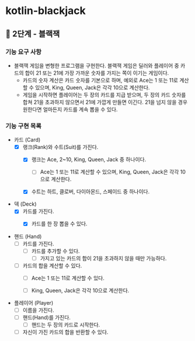 # kotlin-blackjack

## 🚀 2단계 - 블랙잭

### 기능 요구 사항

- 블랙잭 게임을 변형한 프로그램을 구현한다. 블랙잭 게임은 딜러와 플레이어 중 카드의 합이 21 또는 21에 가장 가까운 숫자를 가지는 쪽이 이기는 게임이다.
    - 카드의 숫자 계산은 카드 숫자를 기본으로 하며, 예외로 Ace는 1 또는 11로 계산할 수 있으며, King, Queen, Jack은 각각 10으로 계산한다.
    - 게임을 시작하면 플레이어는 두 장의 카드를 지급 받으며, 두 장의 카드 숫자를 합쳐 21을 초과하지 않으면서 21에 가깝게 만들면 이긴다. 21을 넘지 않을 경우 원한다면 얼마든지 카드를 계속 뽑을 수
      있다.

### 기능 구현 목록

- 카드 (Card)
    - [x] 랭크(Rank)와 수트(Suit)를 가진다.
        - [x] 랭크는 Ace, 2~10, King, Queen, Jack 중 하나이다.
            - [ ] Ace는 1 또는 11로 계산할 수 있으며, King, Queen, Jack은 각각 10으로 계산한다.
        - [x] 수트는 하트, 클로버, 다이아몬드, 스페이드 중 하나이다.


- 덱 (Deck)
    - [x] 카드를 가진다.
        - [x] 카드를 한 장 뽑을 수 있다.


- 핸드 (Hand)
    - [ ] 카드를 가진다.
        - [ ] 카드를 추가할 수 있다.
            - [ ] 가지고 있는 카드의 합이 21을 초과하지 않을 때만 가능하다.
    - [ ] 카드의 합을 계산할 수 있다.
        - [ ] Ace는 1 또는 11로 계산할 수 있다.
        - [ ] King, Queen, Jack은 각각 10으로 계산한다.


- 플레이어 (Player)
    - [ ] 이름을 가진다.
    - [ ] 핸드(Hand)를 가진다.
        - [ ] 핸드는 두 장의 카드로 시작한다.
    - [ ] 자신이 가진 카드의 합을 반환할 수 있다.
